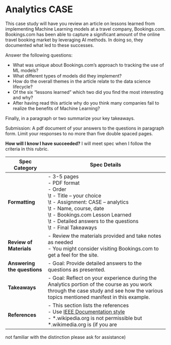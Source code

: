 # Analytics CASE 

This case study will have you review an article on lessons learned from implementing Machine Learning
models at a travel company, Bookings.com. Bookings.com has been able to capture a significant amount
of the online travel booking market by leveraging AI methods. In doing so, they documented what led to
these successes.

Answer the following questions:
- What was unique about Bookings.com’s approach to tracking the use of ML models?
- What different types of models did they implement?
- How do the overall themes in the article relate to the data science lifecycle?
- Of the six “lessons learned” which two did you find the most interesting and why?
- After having read this article why do you think many companies fail to realize the benefits of Machine Learning?

Finally, in a paragraph or two summarize your key takeaways.

Submission: A pdf document of your answers to the questions in paragraph form. Limit your responses
to no more than five double spaced pages.

**How will I know I have succeeded?** I will meet spec when I follow the criteria in this rubric.


| **Spec Category** | **Spec Details** |
|---------------|--------------|
| **Formatting** | - 3-5 pages <br /> - PDF format <br /> - Order <br /> \t - Title – your choice <br /> \t - Assignment: CASE – analytics <br /> \t - Name, course, date <br /> \t - Bookings.com Lesson Learned <br /> \t - Detailed answers to the questions <br /> \t - Final Takeaways |
| **Review of Materials** | - Review the materials provided and take notes as needed <br /> - You might consider visiting Bookings.com to get a feel for the site. |
| **Answering the questions** | - Goal: Provide detailed answers to the questions as presented. |
| **Takeaways** | - Goal: Reflect on your experience during the Analytics portion of the course as you work through the case study and see how the various topics mentioned manifest in this example. |
| **References** | - This section lists the references <br /> - Use [IEEE Documentation style](https://ieee-dataport.org/sites/default/files/analysis/27/IEEE%20Citation%20Guidelines.pdf) <br /> - *.wikipedia.org is not permissible but *.wikimedia.org is (if you are
not familiar with the distinction please ask for assistance)
